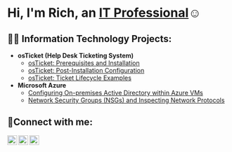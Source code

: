 <h1>Hi, I'm Rich, an <a href="https://linkedin.com/in/richard-meyers-129b47264/">IT Professional</a>☺</h1>

<h2>👨‍💻 Information Technology Projects:</h2>

- <b>osTicket (Help Desk Ticketing System)</b>
  - [osTicket: Prerequisites and Installation](https://github.com/RichardMeyers/osticket-prereqs)
  - [osTicket: Post-Installation Configuration](https://github.com/RichardMeyers/post-install-config)
  - [osTicket: Ticket Lifecycle Examples](https://github.com/RichardMeyers/ticket-lifecycle)
- <b>Microsoft Azure</b>
  - [Configuring On-premises Active Directory within Azure VMs](https://github.com/RichardMeyers/configure-ad)
  - [Network Security Groups (NSGs) and Inspecting Network Protocols](https://github.com/RichardMeyers/azure-network-protocols)

<h2>🤳Connect with me:</h2>

[<img align="left" alt="Josh | Twitter" width="22px" src="https://cdn.jsdelivr.net/npm/simple-icons@v3/icons/twitter.svg" />][twitter]
[<img align="left" alt="Josh | LinkedIn" width="22px" src="https://cdn.jsdelivr.net/npm/simple-icons@v3/icons/linkedin.svg" />][linkedin]
[<img align="left" alt="Josh | Instagram" width="22px" src="https://cdn.jsdelivr.net/npm/simple-icons@v3/icons/instagram.svg" />][instagram]

[twitter]: https://twitter.com/
[instagram]: https://www.instagram.com/
[linkedin]: https://www.linkedin.com/in/richard-meyers-129b47264/
